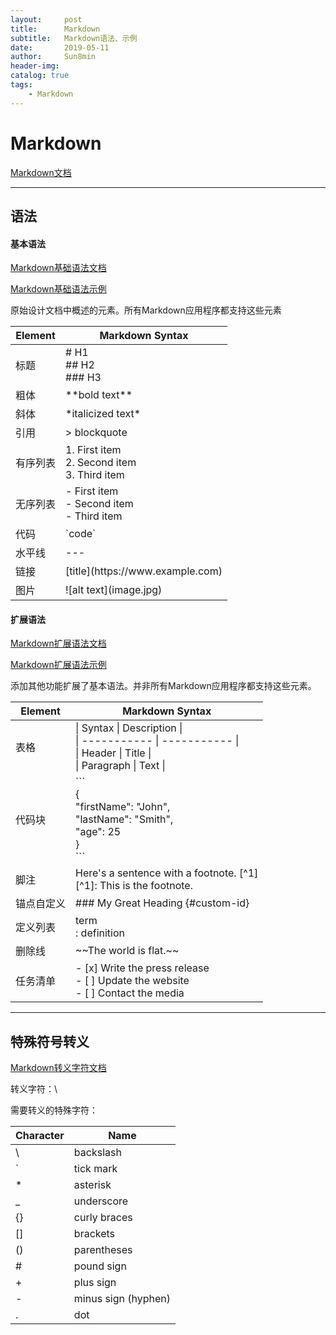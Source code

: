 ```yaml
---
layout:     post
title:      Markdown
subtitle:   Markdown语法、示例
date:       2019-05-11
author:     Sun8min
header-img:
catalog: true
tags:
    - Markdown
---
```


# Markdown

[Markdown文档]

---
## 语法

#### 基本语法

[Markdown基础语法文档]

[Markdown基础语法示例]

原始设计文档中概述的元素。所有Markdown应用程序都支持这些元素

| Element         | Markdown Syntax                                                       |
|-----------------|-----------------------------------------------------------------------|
| 标题             | \# H1     <br>     \#\# H2     <br>     \#\#\# H3                     |
| 粗体             | \*\*bold text\*\*                                                     |
| 斜体             | \*italicized text\*                                                   |
| 引用             | > blockquote                                                          |
| 有序列表          | 1\. First item   <br>     2\. Second item      <br>   3\. Third item  |
| 无序列表          | \- First item    <br>    \- Second item     <br>      \- Third item   |
| 代码             | \`code`                                                               |
| 水平线           | \-\-\-                                                                |
| 链接             | \[title\]\(https://www\.example\.com\)                                |
| 图片             | \!\[alt text\]\(image\.jpg\)                                          |

#### 扩展语法

[Markdown扩展语法文档]

[Markdown扩展语法示例]

添加其他功能扩展了基本语法。并非所有Markdown应用程序都支持这些元素。

| Element          | Markdown Syntax                                                                                                                                                                                      |
|------------------|------------------------------------------------------------------------------------------------------------------------------------------------------------------------------------------------------|
| 表格              |\| Syntax      \| Description \|   <br>       \| \-\-\-\-\-\-\-\-\-\-\- \| \-\-\-\-\-\-\-\-\-\-\- \|      <br>    \| Header      \| Title       \|    <br>      \| Paragraph   \| Text        \|      |
| 代码块            | \`\`\`   <br>   \{    <br>    "firstName": "John",   <br>     "lastName": "Smith",   <br>     "age": 25   <br>   \}   <br>   ```                                                                     |
| 脚注              | Here's a sentence with a footnote\. \[^1\]   <br>     \[^1\]: This is the footnote\.                                                                                                                 |
| 锚点自定义         | \#\#\# My Great Heading \{\#custom\-id\}                                                                                                                                                             |
| 定义列表           | term     <br>   : definition                                                                                                                                                                         |
| 删除线             | \~\~The world is flat\.~~                                                                                                                                                                            |
| 任务清单           | \- \[x\] Write the press release    <br>    \- \[ \] Update the website    <br>    \- \[ \] Contact the media                                                                                        |

---
## 特殊符号转义

[Markdown转义字符文档]

转义字符：\\

需要转义的特殊字符：

| Character | Name                  |
|-----------|-----------------------|
| \\        | backslash             |
| \`        | tick mark             |
| \*        | asterisk              |
| \_        | underscore            |
| \{\}      | curly braces          |
| \[\]      | brackets              |
| \(\)      | parentheses           |
| \#        | pound sign            |
| \+        | plus sign             |
| \-        | minus sign \(hyphen\) |
| \.        | dot                   |

[Markdown文档]: https://www.markdownguide.org/getting-started
[Markdown基础语法文档]: https://www.markdownguide.org/cheat-sheet#basic-syntax
[Markdown扩展语法文档]: https://www.markdownguide.org/cheat-sheet#extended-syntax
[Markdown转义字符文档]: https://www.markdownguide.org/basic-syntax#escaping-characters
[Markdown基础语法示例]: https://www.markdownguide.org/basic-syntax
[Markdown扩展语法示例]: https://www.markdownguide.org/extended-syntax